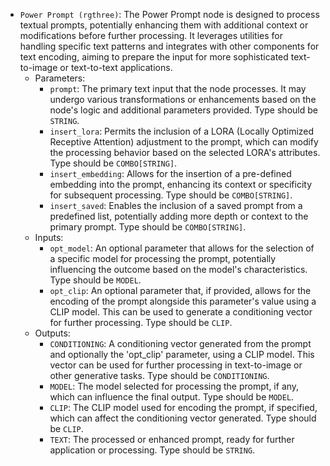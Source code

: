 - `Power Prompt (rgthree)`: The Power Prompt node is designed to process textual prompts, potentially enhancing them with additional context or modifications before further processing. It leverages utilities for handling specific text patterns and integrates with other components for text encoding, aiming to prepare the input for more sophisticated text-to-image or text-to-text applications.
    - Parameters:
        - `prompt`: The primary text input that the node processes. It may undergo various transformations or enhancements based on the node's logic and additional parameters provided. Type should be `STRING`.
        - `insert_lora`: Permits the inclusion of a LORA (Locally Optimized Receptive Attention) adjustment to the prompt, which can modify the processing behavior based on the selected LORA's attributes. Type should be `COMBO[STRING]`.
        - `insert_embedding`: Allows for the insertion of a pre-defined embedding into the prompt, enhancing its context or specificity for subsequent processing. Type should be `COMBO[STRING]`.
        - `insert_saved`: Enables the inclusion of a saved prompt from a predefined list, potentially adding more depth or context to the primary prompt. Type should be `COMBO[STRING]`.
    - Inputs:
        - `opt_model`: An optional parameter that allows for the selection of a specific model for processing the prompt, potentially influencing the outcome based on the model's characteristics. Type should be `MODEL`.
        - `opt_clip`: An optional parameter that, if provided, allows for the encoding of the prompt alongside this parameter's value using a CLIP model. This can be used to generate a conditioning vector for further processing. Type should be `CLIP`.
    - Outputs:
        - `CONDITIONING`: A conditioning vector generated from the prompt and optionally the 'opt_clip' parameter, using a CLIP model. This vector can be used for further processing in text-to-image or other generative tasks. Type should be `CONDITIONING`.
        - `MODEL`: The model selected for processing the prompt, if any, which can influence the final output. Type should be `MODEL`.
        - `CLIP`: The CLIP model used for encoding the prompt, if specified, which can affect the conditioning vector generated. Type should be `CLIP`.
        - `TEXT`: The processed or enhanced prompt, ready for further application or processing. Type should be `STRING`.
